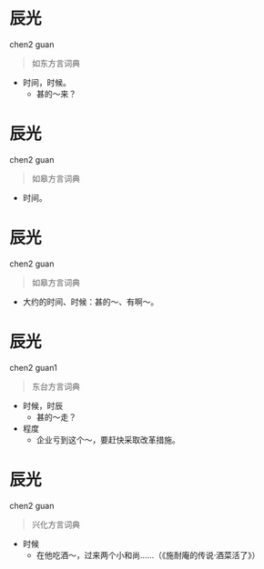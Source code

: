 # 辰光
chen2 guan
> 如东方言词典
- 时间，时候。
  - 甚的～来？

# 辰光
chen2 guan
> 如皋方言词典
- 时间。

# 辰光
chen2 guan
> 如皋方言词典
- 大约的时间、时候：甚的～、有啊～。

# 辰光
chen2 guan1
> 东台方言词典
- 时候，时辰
  - 甚的～走？
- 程度
  - 企业亏到这个～，要赶快采取改革措施。

# 辰光
chen2 guan
> 兴化方言词典
- 时候
  - 在他吃酒～，过来两个小和尚……（《施耐庵的传说·酒菜活了》）
